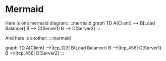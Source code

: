 # Mermaid

Here is one mermaid diagram:
:::mermaid
graph TD
    A[Client] --> B[Load Balancer]
    B --> C[Server1]
    B --> D[Server2]
:::

And here is another:
:::mermaid

graph TD
    A[Client] -->|tcp_123| B(Load Balancer)
    B -->|tcp_456| C[Server1]
    B -->|tcp_456| D[Server2]
:::